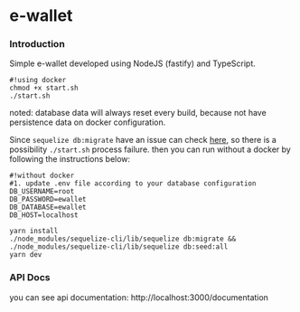 # e-wallet
### Introduction
Simple e-wallet developed using NodeJS (fastify) and TypeScript. 
```
#!using docker
chmod +x start.sh
./start.sh
```
noted: database data will always reset every build, because not have persistence data on docker configuration.


Since `sequelize db:migrate` have an issue can check [here](https://github.com/sequelize/cli/issues/536), so there is a possibility `./start.sh` process failure. then you can run without a docker by following the instructions below:

```
#!without docker
#1. update .env file according to your database configuration
DB_USERNAME=root
DB_PASSWORD=ewallet
DB_DATABASE=ewallet
DB_HOST=localhost

yarn install
./node_modules/sequelize-cli/lib/sequelize db:migrate && ./node_modules/sequelize-cli/lib/sequelize db:seed:all
yarn dev
```

### API Docs
you can see api documentation: http://localhost:3000/documentation
